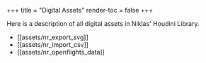 +++
title = "Digital Assets"
render-toc = false
+++

Here is a description of all digital assets in Niklas' Houdini Library.

* [[assets/nr_export_svg]]
* [[assets/nr_import_csv]]
* [[assets/nr_openflights_data]]
